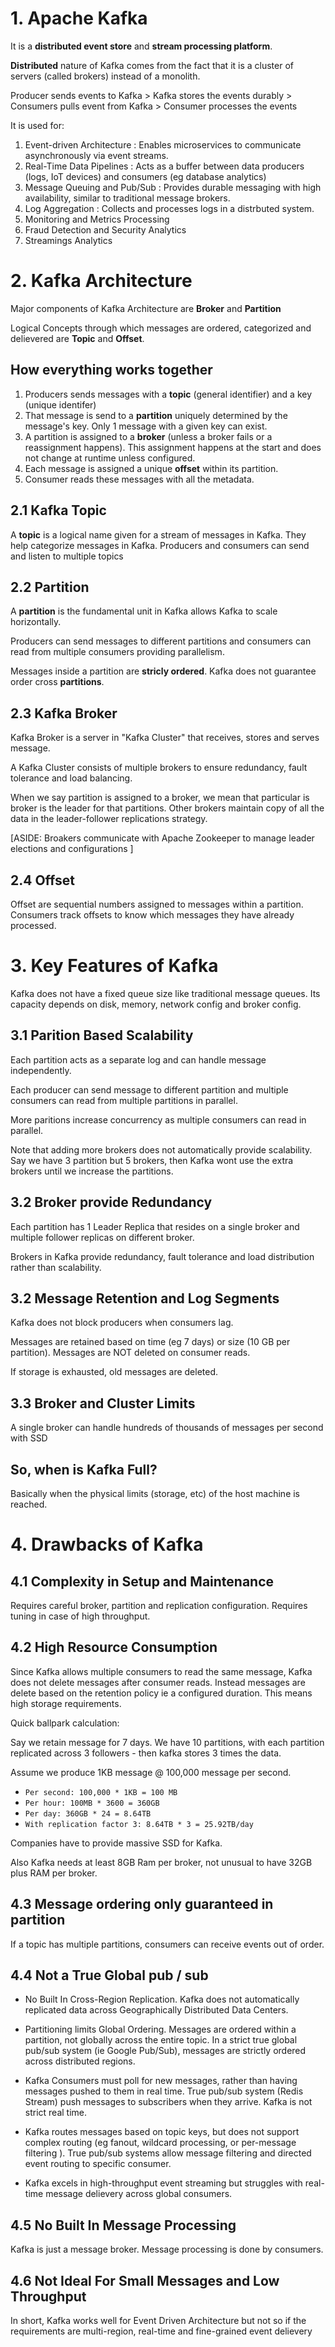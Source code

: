 # 1. Apache Kafka

It is a **distributed event store** and **stream processing platform**.

**Distributed** nature of Kafka comes from the fact that it is a cluster of servers (called brokers) instead of a monolith.

Producer sends events to Kafka > Kafka stores the events durably > Consumers pulls event from Kafka > Consumer processes the events

It is used for:

1. Event-driven Architecture : Enables microservices to communicate asynchronously via event streams.
2. Real-Time Data Pipelines : Acts as a buffer between data producers (logs, IoT devices) and consumers (eg database analytics)
3. Message Queuing and Pub/Sub : Provides durable messaging with high availability, similar to traditional message brokers.
4. Log Aggregation : Collects and processes logs in a distrbuted system.
5. Monitoring and Metrics Processing
6. Fraud Detection and Security Analytics
7. Streamings Analytics

# 2. Kafka Architecture

Major components of Kafka Architecture are **Broker** and **Partition**

Logical Concepts through which messages are ordered, categorized and delievered are **Topic** and **Offset**.

## How everything works together

1. Producers sends messages with a **topic** (general identifier) and a key (unique identifer)
2. That message is send to a **partition** uniquely determined by the message's key. Only 1 message with a given key can exist.
3. A partition is assigned to a **broker** (unless a broker fails or a reassignment happens). This assignment happens at the start and does not change at runtime unless configured.
4. Each message is assigned a unique **offset** within its partition.
5. Consumer reads these messages with all the metadata.

## 2.1 Kafka Topic

A **topic** is a logical name given for a stream of messages in Kafka. They help categorize messages in Kafka. Producers and consumers can send and listen to multiple topics

## 2.2 Partition

A **partition** is the fundamental unit in Kafka allows Kafka to scale horizontally.

Producers can send messages to different partitions and consumers can read from multiple consumers providing parallelism.

Messages inside a partition are **stricly ordered**. Kafka does not guarantee order cross **partitions**.

## 2.3 Kafka Broker

Kafka Broker is a server in "Kafka Cluster" that receives, stores and serves message.

A Kafka Cluster consists of multiple brokers to ensure redundancy, fault tolerance and load balancing.

When we say partition is assigned to a broker, we mean that particular is broker is the leader for that partitions. Other brokers maintain copy of all the data in the leader-follower replications strategy.

[ASIDE: Broakers communicate with Apache Zookeeper to manage leader elections and configurations ]

## 2.4 Offset

Offset are sequential numbers assigned to messages within a partition. Consumers track offsets to know which messages they have already processed.

# 3. Key Features of Kafka

Kafka does not have a fixed queue size like traditional message queues. Its capacity depends on disk, memory, network config and broker config.

## 3.1 Parition Based Scalability

Each partition acts as a separate log and can handle message independently.

Each producer can send message to different partition and multiple consumers can read from multiple partitions in parallel.

More paritions increase concurrency as multiple consumers can read in parallel.

Note that adding more brokers does not automatically provide scalability. Say we have 3 partition but 5 brokers, then Kafka wont use the extra brokers until we increase the partitions.

## 3.2 Broker provide Redundancy

Each partition has 1 Leader Replica that resides on a single broker and multiple follower replicas on different broker.

Brokers in Kafka provide redundancy, fault tolerance and load distribution rather than scalability.

## 3.2 Message Retention and Log Segments

Kafka does not block producers when consumers lag.

Messages are retained based on time (eg 7 days) or size (10 GB per partition). Messages are NOT deleted on consumer reads.

If storage is exhausted, old messages are deleted.

## 3.3 Broker and Cluster Limits

A single broker can handle hundreds of thousands of messages per second with SSD

## So, when is Kafka Full?

Basically when the physical limits (storage, etc) of the host machine is reached.

# 4. Drawbacks of Kafka

## 4.1 Complexity in Setup and Maintenance

Requires careful broker, partition and replication configuration. Requires tuning in case of high throughput.

## 4.2 High Resource Consumption

Since Kafka allows multiple consumers to read the same message, Kafka does not delete messages after consumer reads. Instead messages are delete based on the retention policy ie a configured duration. This means high storage requirements.

Quick ballpark calculation:

Say we retain message for 7 days. We have 10 partitions, with each partition replicated across 3 followers - then kafka stores 3 times the data.

Assume we produce 1KB message @ 100,000 message per second.

- `Per second: 100,000 * 1KB = 100 MB`
- `Per hour: 100MB * 3600 = 360GB`
- `Per day: 360GB * 24 = 8.64TB`
- `With replication factor 3: 8.64TB * 3 = 25.92TB/day`

Companies have to provide massive SSD for Kafka.

Also Kafka needs at least 8GB Ram per broker, not unusual to have 32GB plus RAM per broker.

## 4.3 Message ordering only guaranteed in partition

If a topic has multiple partitions, consumers can receive events out of order.

## 4.4 Not a True Global pub / sub

- No Built In Cross-Region Replication. Kafka does not automatically replicated data across Geographically Distributed Data Centers.

- Partitioning limits Global Ordering. Messages are ordered within a partition, not globally across the entire topic. In a strict true global pub/sub system (ie Google Pub/Sub), messages are strictly ordered across distributed regions.

- Kafka Consumers must poll for new messages, rather than having messages pushed to them in real time. True pub/sub system (Redis Stream) push messages to subscribers when they arrive. Kafka is not strict real time.

- Kafka routes messages based on topic keys, but does not support complex routing (eg fanout, wildcard processing, or per-message filtering ). True pub/sub systems allow message filtering and directed event routing to specific consumer.

- Kafka excels in high-throughput event streaming but struggles with real-time message delievery across global consumers.

## 4.5 No Built In Message Processing

Kafka is just a message broker. Message processing is done by consumers.

## 4.6 Not Ideal For Small Messages and Low Throughput

In short, Kafka works well for Event Driven Architecture but not so if the requirements are multi-region, real-time and fine-grained event delievery
